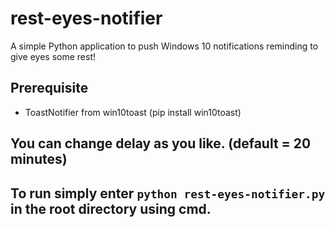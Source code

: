 # rest-eyes-notifier
A simple Python application to push Windows 10 notifications reminding to give eyes some rest!

## Prerequisite
* ToastNotifier from win10toast (pip install win10toast)

## You can change delay as you like. (default = 20 minutes)

## To run simply enter `python rest-eyes-notifier.py` in the root directory using cmd.
